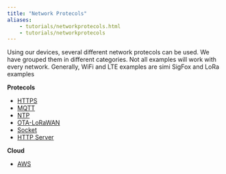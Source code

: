 ```yaml
---
title: "Network Protecols"
aliases:
    - tutorials/networkprotecols.html
    - tutorials/networkprotecols
---
```

Using our devices, several different network protecols can be used. We have grouped them in different categories. Not all examples will work with every network. Generally, WiFi and LTE examples are simi SigFox and LoRa examples

**Protecols**

* [HTTPS](../networkprotecols/https/)
* [MQTT](../networkprotecols/mqtt/)
* [NTP](../networkprotecols/ntp/)
* [OTA-LoRaWAN](../networkprotecols/ota-lorawan/)
* [Socket](../networkprotecols/socket/)
* [HTTP Server](../networkprotecols/webserver/)

**Cloud**

* [AWS](../networkprotecols/aws/)
